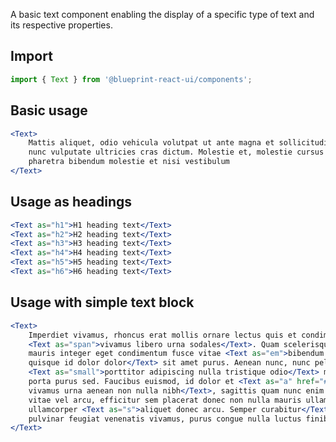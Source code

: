 A basic text component enabling the display of a specific type of text and its respective properties.

## Import
```jsx static
import { Text } from '@blueprint-react-ui/components';
```

## Basic usage
```jsx
<Text>
    Mattis aliquet, odio vehicula volutpat ut ante magna et sollicitudin, 
    nunc vulputate ultricies cras dictum. Molestie et, molestie cursus 
    pharetra bibendum molestie et nisi vestibulum
</Text>
```

## Usage as headings
```jsx { "props": { "className": "checks" } }
<Text as="h1">H1 heading text</Text>
<Text as="h2">H2 heading text</Text>
<Text as="h3">H3 heading text</Text>
<Text as="h4">H4 heading text</Text>
<Text as="h5">H5 heading text</Text>
<Text as="h6">H6 heading text</Text>
```

## Usage with simple text block
```jsx { "props": { "className": "checks" } }
<Text>
    Imperdiet vivamus, rhoncus erat mollis ornare lectus quis et condimentum proin, 
    <Text as="span">vivamus libero urna sodales</Text>. Quam scelerisque, ut nisl 
    mauris integer eget condimentum fusce vitae <Text as="em">bibendum lectus, 
    quisque id dolor dolor</Text> sit amet purus. Aenean nunc, nunc pellentesque 
    <Text as="small">porttitor adipiscing nulla tristique odio</Text> morbi, ligula 
    porta purus sed. Faucibus euismod, id dolor et <Text as="a" href="#">vehicula 
    vivamus urna aenean non nulla nibh</Text>, sagittis quam nunc enim in. Fusce 
    vitae vel arcu, efficitur sem placerat donec non nulla mauris ullamcorper, 
    ullamcorper <Text as="s">aliquet donec arcu. Semper curabitur</Text> eget  
    pulvinar feugiat venenatis vivamus, purus congue nulla luctus finibus.
</Text>
```
